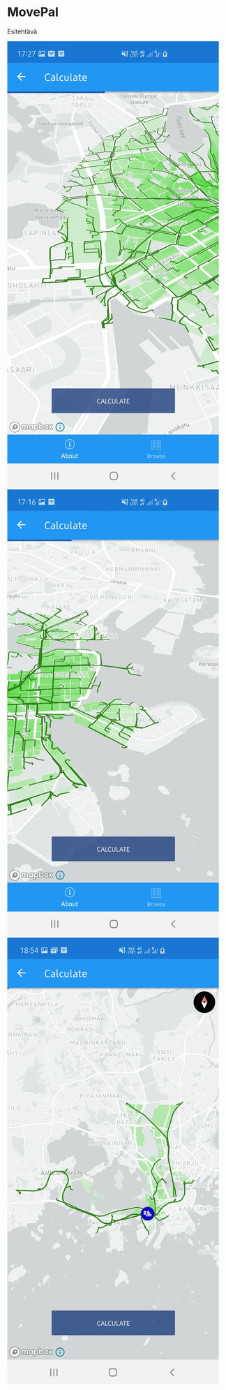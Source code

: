# MovePal
Esitehtävä

<img src="https://github.com/HankiDesign/MovePal/blob/master/Screenshots/1.jpeg" />
<img src="https://github.com/HankiDesign/MovePal/blob/master/Screenshots/2.jpeg" />
<img src="https://github.com/HankiDesign/MovePal/blob/master/Screenshots/3.jpeg" />

